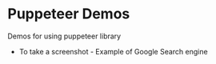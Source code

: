 # Puppeteer Demos

Demos for using puppeteer library
- To take a screenshot - Example of Google Search engine
